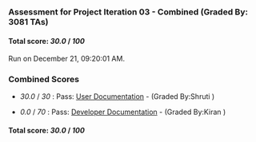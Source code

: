 ### Assessment for Project Iteration 03 - Combined (Graded By: 3081 TAs)

#### Total score: _30.0_ / _100_

Run on December 21, 09:20:01 AM.


### Combined Scores

+  _30.0_ / _30_ : Pass: [User Documentation](PROJ_03_UserDoc_Assessment.md) - (Graded By:Shruti )



+  _0.0_ / _70_ : Pass: [Developer Documentation](PROJ_03_DeveloperDoc_Assessment.md) - (Graded By:Kiran )



#### Total score: _30.0_ / _100_

